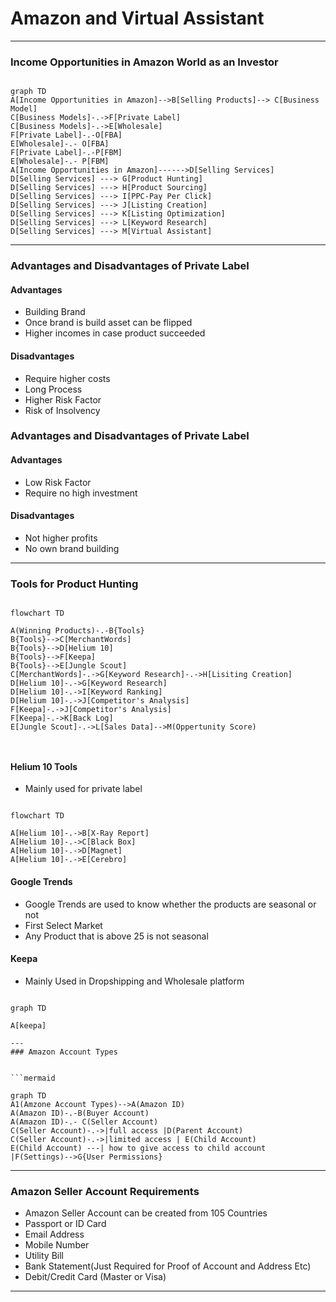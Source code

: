 # Amazon and Virtual Assistant

---

### Income Opportunities in Amazon World as an Investor
 
```mermaid

graph TD 
A[Income Opportunities in Amazon]-->B[Selling Products]--> C[Business Model]
C[Business Models]-.->F[Private Label]
C[Business Models]-.->E[Wholesale]
F[Private Label]-.-O[FBA]
E[Wholesale]-.- O[FBA]
F[Private Label]-.-P[FBM]
E[Wholesale]-.- P[FBM]
A[Income Opportunities in Amazon]------>D[Selling Services]
D[Selling Services] ---> G[Product Hunting]
D[Selling Services] ---> H[Product Sourcing]
D[Selling Services] ---> I[PPC-Pay Per Click]
D[Selling Services] ---> J[Listing Creation]
D[Selling Services] ---> K[Listing Optimization]
D[Selling Services] ---> L[Keyword Research]
D[Selling Services] ---> M[Virtual Assistant]

```
---

### Advantages and Disadvantages of Private Label
#### Advantages
- Building Brand
- Once brand is build asset can be flipped
- Higher incomes in case product succeeded
#### Disadvantages
- Require higher costs
- Long Process
- Higher Risk Factor
- Risk of Insolvency

### Advantages and Disadvantages of Private Label

#### Advantages
- Low Risk Factor
- Require no high investment
#### Disadvantages
- Not higher profits
- No own brand building

---

### Tools for Product Hunting

```mermaid

flowchart TD

A(Winning Products)-.-B{Tools}
B{Tools}-->C[MerchantWords]
B{Tools}-->D[Helium 10]
B{Tools}-->F[Keepa]
B{Tools}-->E[Jungle Scout]
C[MerchantWords]-.->G[Keyword Research]-.->H[Lisiting Creation]
D[Helium 10]-.->G[Keyword Research]
D[Helium 10]-.->I[Keyword Ranking]
D[Helium 10]-.->J[Competitor's Analysis]
F[Keepa]-.->J[Competitor's Analysis]
F[Keepa]-.->K[Back Log]
E[Jungle Scout]-.->L[Sales Data]-->M(Oppertunity Score)



```
#### Helium 10 Tools
- Mainly used for private label
```mermaid

flowchart TD

A[Helium 10]-.->B[X-Ray Report]
A[Helium 10]-.->C[Black Box]
A[Helium 10]-.->D[Magnet]
A[Helium 10]-.->E[Cerebro]

```
#### Google Trends 
- Google Trends are used to know whether the products are seasonal or not
- First Select Market
- Any Product that is above 25 is not seasonal

#### Keepa 
- Mainly Used in Dropshipping and Wholesale platform
```mermaid 

graph TD

A[keepa]

---
### Amazon Account Types


```mermaid

graph TD
A1(Amzone Account Types)-->A(Amazon ID)
A(Amazon ID)-.-B(Buyer Account)
A(Amazon ID)-.- C(Seller Account)
C(Seller Account)-.->|full access |D(Parent Account)
C(Seller Account)-.->|limited access | E(Child Account)
E(Child Account) ---| how to give access to child account |F(Settings)-->G{User Permissions}

```
---

### Amazon Seller Account Requirements

- Amazon Seller Account can be created from 105 Countries
- Passport or ID Card
- Email Address
- Mobile Number
- Utility Bill
- Bank Statement(Just Required for Proof of Account and Address Etc)
- Debit/Credit Card (Master or Visa)

---
